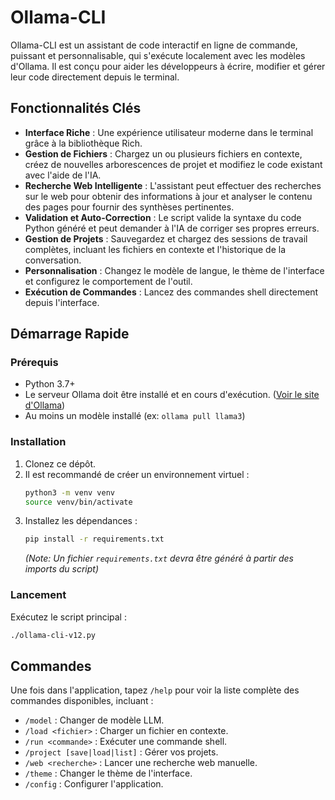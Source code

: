 # Ollama-CLI

Ollama-CLI est un assistant de code interactif en ligne de commande, puissant et personnalisable, qui s'exécute localement avec les modèles d'Ollama. Il est conçu pour aider les développeurs à écrire, modifier et gérer leur code directement depuis le terminal.

## Fonctionnalités Clés

- **Interface Riche** : Une expérience utilisateur moderne dans le terminal grâce à la bibliothèque Rich.
- **Gestion de Fichiers** : Chargez un ou plusieurs fichiers en contexte, créez de nouvelles arborescences de projet et modifiez le code existant avec l'aide de l'IA.
- **Recherche Web Intelligente** : L'assistant peut effectuer des recherches sur le web pour obtenir des informations à jour et analyser le contenu des pages pour fournir des synthèses pertinentes.
- **Validation et Auto-Correction** : Le script valide la syntaxe du code Python généré et peut demander à l'IA de corriger ses propres erreurs.
- **Gestion de Projets** : Sauvegardez et chargez des sessions de travail complètes, incluant les fichiers en contexte et l'historique de la conversation.
- **Personnalisation** : Changez le modèle de langue, le thème de l'interface et configurez le comportement de l'outil.
- **Exécution de Commandes** : Lancez des commandes shell directement depuis l'interface.

## Démarrage Rapide

### Prérequis

- Python 3.7+
- Le serveur Ollama doit être installé et en cours d'exécution. ([Voir le site d'Ollama](https://ollama.com/))
- Au moins un modèle installé (ex: `ollama pull llama3`)

### Installation

1.  Clonez ce dépôt.
2.  Il est recommandé de créer un environnement virtuel :
    ```bash
    python3 -m venv venv
    source venv/bin/activate
    ```
3.  Installez les dépendances :
    ```bash
    pip install -r requirements.txt
    ```
    *(Note: Un fichier `requirements.txt` devra être généré à partir des imports du script)*

### Lancement

Exécutez le script principal :

```bash
./ollama-cli-v12.py
```

## Commandes

Une fois dans l'application, tapez `/help` pour voir la liste complète des commandes disponibles, incluant :

- `/model` : Changer de modèle LLM.
- `/load <fichier>` : Charger un fichier en contexte.
- `/run <commande>` : Exécuter une commande shell.
- `/project [save|load|list]` : Gérer vos projets.
- `/web <recherche>` : Lancer une recherche web manuelle.
- `/theme` : Changer le thème de l'interface.
- `/config` : Configurer l'application.
